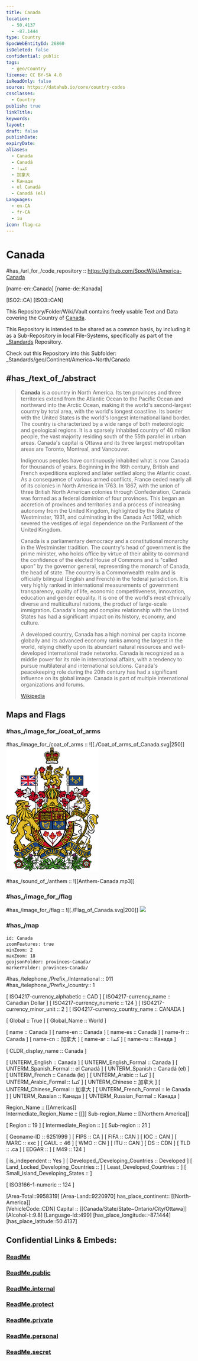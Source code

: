 ```yaml
---
title: Canada
location:
  - 50.4137
  - -87.1444
type: Country
SpocWebEntityId: 26860
isDeleted: false
confidential: public
tags:
  - geo/Country
license: CC BY-SA 4.0
isReadOnly: false
source: https://datahub.io/core/country-codes
cssclasses:
  - Country
publish: true
linkTitle:
keywords:
layout:
draft: false
publishDate:
expiryDate:
aliases:
  - Canada
  - Canadá
  - كندا
  - 加拿大
  - Канада
  - el Canadá
  - Canadá (el)
Languages:
  - en-CA
  - fr-CA
  - iu
icon: flag-ca
---
```


# Canada 

#has_/url_for_/code_repository :: https://github.com/SpocWiki/America-Canada 

[name-en::Canada] 
[name-de::Kanada] 

[ISO2::CA] 
[ISO3::CAN] 

This Repository/Folder/Wiki/Vault contains freely usable Text and Data 
covering the Country of [Canada](https://en.wikipedia.org/wiki/Canada).   

This Repository is intended to be shared as a common basis, 
by including it as a Sub-Repository in local File-Systems, 
specifically as part of the [\_Standards](https://github.com/SpocWiki/_Standards) Repository. 

Check out this Repository into this Subfolder: 
\_Standards/geo/Continent/America~North/Canada


## #has_/text_of_/abstract  

> **Canada** is a country in North America. Its ten provinces and three territories extend from the Atlantic Ocean to the Pacific Ocean and northward into the Arctic Ocean, making it the world's second-largest country by total area, with the world's longest coastline. Its border with the United States is the world's longest international land border. The country is characterized by a wide range of both meteorologic and geological regions. It is a sparsely inhabited country of 40 million people, the vast majority residing south of the 55th parallel in urban areas. Canada's capital is Ottawa and its three largest metropolitan areas are Toronto, Montreal, and Vancouver.
>
> Indigenous peoples have continuously inhabited what is now Canada for thousands of years. Beginning in the 16th century, British and French expeditions explored and later settled along the Atlantic coast. As a consequence of various armed conflicts, France ceded nearly all of its colonies in North America in 1763. In 1867, with the union of three British North American colonies through Confederation, Canada was formed as a federal dominion of four provinces. This began an accretion of provinces and territories and a process of increasing autonomy from the United Kingdom, highlighted by the Statute of Westminster, 1931, and culminating in the Canada Act 1982, which severed the vestiges of legal dependence on the Parliament of the United Kingdom.
>
> Canada is a parliamentary democracy and a constitutional monarchy in the Westminster tradition. The country's head of government is the prime minister, who holds office by virtue of their ability to command the confidence of the elected House of Commons and is "called upon" by the governor general, representing the monarch of Canada, the head of state. The country is a Commonwealth realm and is officially bilingual (English and French) in the federal jurisdiction. It is very highly ranked in international measurements of government transparency, quality of life, economic competitiveness, innovation, education and gender equality. It is one of the world's most ethnically diverse and multicultural nations, the product of large-scale immigration. Canada's long and complex relationship with the United States has had a significant impact on its history, economy, and culture.
>
> A developed country, Canada has a high nominal per capita income globally and its advanced economy ranks among the largest in the world, relying chiefly upon its abundant natural resources and well-developed international trade networks. Canada is recognized as a middle power for its role in international affairs, with a tendency to pursue multilateral and international solutions. Canada's peacekeeping role during the 20th century has had a significant influence on its global image. Canada is part of multiple international organizations and forums.
>
> [Wikipedia](https://en.wikipedia.org/wiki/Canada)


## Maps and Flags 

### #has_/image_for_/coat_of_arms 

#has_/image_for_/coat_of_arms :: ![[./Coat_of_arms_of_Canada.svg|250]]<img src="./Coat_of_arms_of_Canada.svg" width=250/> 

#has_/sound_of_/anthem :: ![[Anthem-Canada.mp3]] 

### #has_/image_for_/flag

#has_/image_for_/flag :: ![[./Flag_of_Canada.svg|200]] <img src="./Flag_of_Canada.svg" width=200/> 

### #has_/map

```leaflet
id: Canada
zoomFeatures: true 
minZoom: 2 
maxZoom: 18
geojsonFolder: provinces~Canada/
markerFolder: provinces~Canada/
```

#has_/telephone_/Prefix_/International :: 011
#has_/telephone_/Prefix_/country:: 1 

[	ISO4217-currency_alphabetic	 :: CAD ] 
[	ISO4217-currency_name	 :: Canadian Dollar ] 
[	ISO4217-currency_numeric	 :: 124 ] 
[	ISO4217-currency_minor_unit	 :: 2 ] 
[	ISO4217-currency_country_name	 :: CANADA ] 

[	Global	 :: True ] 
[	Global_Name	 :: World ] 

[	name	 :: Canada ] 
[	name-en	 :: Canada ] 
[	name-es	 :: Canadá ] 
[	name-fr	 :: Canada ] 
[	name-cn	 :: 加拿大 ] 
[	name-ar	 :: كندا ] 
[	name-ru	 :: Канада ] 

[	CLDR_display_name	 :: Canada ] 

[	UNTERM_English	 :: Canada ] 
[	UNTERM_English_Formal	 :: Canada ] 
[	UNTERM_Spanish_Formal	 :: el Canadá ] 
[	UNTERM_Spanish	 :: Canadá (el) ] 
[	UNTERM_French	 :: Canada (le) ] 
[	UNTERM_Arabic	 :: كندا ] 
[	UNTERM_Arabic_Formal	 :: كندا ] 
[	UNTERM_Chinese	 :: 加拿大 ] 
[	UNTERM_Chinese_Formal	 :: 加拿大 ] 
[	UNTERM_French_Formal	 :: le Canada ] 
[	UNTERM_Russian	 :: Канада ] 
[	UNTERM_Russian_Formal	 :: Канада ] 

Region_Name ::  [[Americas]]  
Intermediate_Region_Name ::  [[]] 
Sub-region_Name ::  [[Northern America]] 

[	Region	 :: 19 ] 
[	Intermediate_Region	 ::  ] 
[	Sub-region	 :: 21 ] 

[	Geoname-ID	 :: 6251999 ] 
[	FIPS	 :: CA ] 
[	FIFA	 :: CAN ] 
[	IOC	 :: CAN ] 
[	MARC	 :: xxc ] 
[	GAUL	 :: 46 ] 
[	WMO	 :: CN ] 
[	ITU	 :: CAN ] 
[	DS	 :: CDN ] 
[	TLD	 :: .ca ] 
[	EDGAR	 ::  ] 
[	M49	 :: 124 ] 

[	is_independent	 :: Yes ] 
[	Developed_/Developing_Countries	 :: Developed ] 
[	Land_Locked_Developing_Countries	 ::  ] 
[	Least_Developed_Countries	 ::  ] 
[	Small_Island_Developing_States	 ::  ] 

[	ISO3166-1-numeric	 :: 124 ] 


[Area-Total::9958319] 
[Area-Land::9220970] 
has_place_continent:: [[North-America]]  
[VehicleCode::CDN] 
Capital :: [[Canada/State/State~Ontario/City/Ottawa]]  
[Alcohol-l::9.8] 
[Language-Id::499] 
[has_place_longitude::-87.1444]
[has_place_latitude::50.4137]


## Confidential Links & Embeds: 

### [ReadMe](/_Standards/Earth/Continent/America~North/Canada/ReadMe.md) 

### [ReadMe.public](/_public/Earth/Continent/America~North/Canada/ReadMe.public.md) 

### [ReadMe.internal](/_internal/Earth/Continent/America~North/Canada/ReadMe.internal.md) 

### [ReadMe.protect](/_protect/Earth/Continent/America~North/Canada/ReadMe.protect.md) 

### [ReadMe.private](/_private/Earth/Continent/America~North/Canada/ReadMe.private.md) 

### [ReadMe.personal](/_personal/Earth/Continent/America~North/Canada/ReadMe.personal.md) 

### [ReadMe.secret](/_secret/Earth/Continent/America~North/Canada/ReadMe.secret.md)

